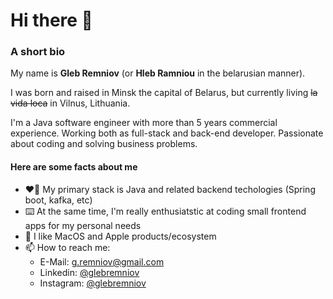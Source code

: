 # Hi there 👋

### A short bio

My name is **Gleb Remniov** (or **Hleb Ramniou** in the belarusian manner).

I was born and raised in Minsk the capital of Belarus, but currently living ~~la vida loca~~ in Vilnus, Lithuania.

I'm a Java software engineer with more than 5 years commercial experience. Working both as full-stack and back-end developer. Passionate about coding and solving business problems.

#### Here are some facts about me
- ❤️‍🔥 My primary stack is Java and related backend techologies (Spring boot, kafka, etc)
- ⌨️ At the same time, I'm really enthusiatstic at coding small frontend apps for my personal needs
- 🍎 I like MacOS and Apple products/ecosystem
- 📫 How to reach me:
  - E-Mail: [g.remniov@gmail.com](mailto:g.remniov@gmail.com)
  - Linkedin: [@glebremniov](https://www.linkedin.com/in/glebremniov/)
  - Instagram: [@glebremniov](https://www.instagram.com/glebremniov/)
